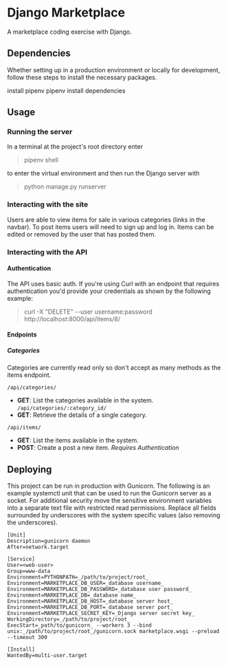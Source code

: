 # Django Marketplace
A marketplace coding exercise with Django.

## Dependencies
Whether setting up in a production environment or locally for development, follow these steps to install the necessary packages.

install pipenv
pipenv install dependencies

## Usage
### Running the server
In a terminal at the project's root directory enter
> pipenv shell

to enter the virtual environment and then run the Django server with
> python manage.py runserver

### Interacting with the site
Users are able to view items for sale in various categories (links in the navbar). To post items users will need to sign up and log in. Items can be edited or removed by the user that has posted them.

### Interacting with the API
#### Authentication
The API uses basic auth. If you're using Curl with an endpoint that requires authentication you'd provide your credentials as shown by the following example:
> curl -X "DELETE" --user username:password  http://localhost:8000/api/items/8/

#### Endpoints
##### Categories
Categories are currently read only so don't accept as many methods as the items endpoint.

`/api/categories/`
- **GET**: List the categories available in the system.
`/api/categories/:category_id/`
- **GET**: Retrieve the details of a single category.

`/api/items/`
- **GET**: List the items available in the system.
- **POST**: Create a post a new item. _Requires Authentication_

## Deploying
This project can be run in production with Gunicorn. The following is an example systemctl unit that can be used to run the Gunicorn server as a socket. For additional security move the sensitive environment variables into a separate text file with restricted read permissions. Replace all fields surrounded by underscores with the system specific values (also removing the underscores).

```
[Unit]
Description=gunicorn daemon
After=network.target

[Service]
User=<web-user>
Group=www-data
Environment=PYTHONPATH=_/path/to/project/root_
Environment=MARKETPLACE_DB_USER=_database username_
Environment=MARKETPLACE_DB_PASSWORD=_database user password_
Environment=MARKETPLACE_DB=_database name_
Environment=MARKETPLACE_DB_HOST=_database server host_
Environment=MARKETPLACE_DB_PORT=_database server port_
Environment=MARKETPLACE_SECRET_KEY=_Django server secret key_
WorkingDirectory=_/path/to/project/root_
ExecStart=_path/to/gunicorn_ --workers 3 --bind unix:_/path/to/project/root_/gunicorn.sock marketplace.wsgi --preload --timeout 300

[Install]
WantedBy=multi-user.target
```
